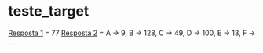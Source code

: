 # teste_target

[Resposta 1](./R1.js) = 77
[Resposta 2](./R2.md) = A -> 9, B -> 128, C -> 49, D -> 100, E -> 13, F -> ___ 
